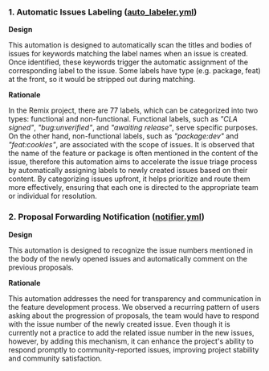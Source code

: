 ### 1. Automatic Issues Labeling ([auto_labeler.yml](https://github.com/leyunn/Test/blob/main/.github/workflows/auto_labeler.yml))

**Design**

This automation is designed to automatically scan the titles and bodies of issues for keywords matching the label names when an issue is created. Once identified, these keywords trigger the automatic assignment of the corresponding label to the issue. Some labels have type (e.g. package, feat) at the front, so it would be stripped out during matching.

**Rationale**

In the Remix project, there are 77 labels, which can be categorized into two types: functional and non-functional. Functional labels, such as *"CLA signed"*, *"bug:unverified"*, and *"awaiting release"*, serve specific purposes. On the other hand, non-functional labels, such as *"package:dev"* and *"feat:cookies"*, are associated with the scope of issues. It is observed that the name of the feature or package is often mentioned in the content of the issue, therefore this automation aims to accelerate the issue triage process by automatically assigning labels to newly created issues based on their content. By categorizing issues upfront, it helps prioritize and route them more effectively, ensuring that each one is directed to the appropriate team or individual for resolution. 

### 2. Proposal Forwarding Notification ([notifier.yml](https://github.com/leyunn/Test/blob/main/.github/workflows/notifier.yml))

**Design**

This automation is designed to recognize the issue numbers mentioned in the body of the newly opened issues and automatically comment on the previous proposals.

**Rationale**

This automation addresses the need for transparency and communication in the feature development process. We observed a recurring pattern of users asking about the progression of proposals, the team would have to respond with the issue number of the newly created issue. Even though it is currently not a practice to add the related issue number in the new issues, however, by adding this mechanism, it can enhance the project's ability to respond promptly to community-reported issues, improving project stability and community satisfaction.

